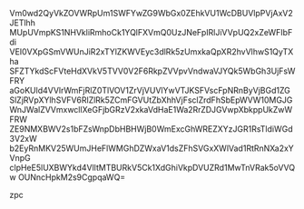 Vm0wd2QyVkZOVWRpUm1SWFYwZG9WbGx0ZEhkVU1WcDBUVlpPVjAxV2JETlhh
MUpUVmpKS1NHVkliRmhoCk1YQlFXVmQ0UzJNeFpIRlJiVVpUQ2xZeWFIbFdi
VEI0VXpGSmVWUnJiR2xTYlZKWVEyc3dlRk5zUmxkaQpXR2hvVlhwS1QyTXha
SFZTYkdScFVteHdXVkV5TVV0V2F6RkpZVVpvVndwaVJYQk5WbGh3UjFsWFRY
aGoKUld4VVlrWmFjRlZ0TlVOV1ZrVjVUVlYwVTJKSFVscFpNRnByVjBGd1ZG
SlZjRVpXYlhSVFV6RlZlRk5ZCmFGVUtZbXhhVjFsclZrdFhSbEpWVW10MGJG
WnJWalZVVmxwcllXeGFjbGRzV2xkaVdHaE1Wa2RrZDJGVwpXbkppUkZwWFRW
ZE9NMXBWV2s1bFZsWnpDbHBHWjB0WmExcGhWREZXYzJGR1RsTldiWGd3V2xW
b2EyRnMKV25WUmJHeFlWMGhDZWxaV1dsZFhSVGxXWlVad1RtRnNXa2xYVnpG
clpHeE5lUXBWYkd4VlltMTBURkV5Ck1XdGhiVkpDVUZRd1MwTnVRak5oVVQw
OUNncHpkM2s9CgpqaWQ=

zpc